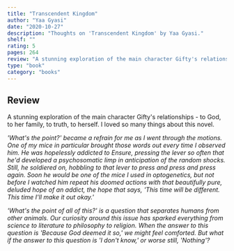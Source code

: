 ```yaml
---
title: "Transcendent Kingdom"
author: "Yaa Gyasi"
date: "2020-10-27"
description: "Thoughts on 'Transcendent Kingdom' by Yaa Gyasi."
shelf: ""
rating: 5
pages: 264
review: "A stunning exploration of the main character Gifty's relationships - to God, to her family, to truth, to herself. I loved so many things about this novel.<br/><br/><i>'What's the point?' became a refrain for me as I went through the motions. One of my mice in particular brought those words out every time I observed him. He was hopelessly addicted to Ensure, pressing the lever so often that he'd developed a psychosomatic limp in anticipation of the random shocks. Still, he soldiered on, hobbling to that lever to press and press and press again. Soon he would be one of the mice I used in optogenetics, but not before I watched him repeat his doomed actions with that beautifully pure, deluded hope of an addict, the hope that says, 'This time will be different. This time I'll make it out okay.'<br/><br/>'What's the point of all of this?' is a question that separates humans from other animals. Our curiosity around this issue has sparked everything from science to literature to philosophy to religion. When the answer to this question is 'Because God deemed it so,' we might feel comforted. But what if the answer to this question is 'I don't know,' or worse still, 'Nothing'?</i>"
type: "book"
category: "books"
---
```


## Review

A stunning exploration of the main character Gifty's relationships - to God, to her family, to truth, to herself. I loved so many things about this novel.

_'What's the point?' became a refrain for me as I went through the motions. One of my mice in particular brought those words out every time I observed him. He was hopelessly addicted to Ensure, pressing the lever so often that he'd developed a psychosomatic limp in anticipation of the random shocks. Still, he soldiered on, hobbling to that lever to press and press and press again. Soon he would be one of the mice I used in optogenetics, but not before I watched him repeat his doomed actions with that beautifully pure, deluded hope of an addict, the hope that says, 'This time will be different. This time I'll make it out okay.'_

_'What's the point of all of this?' is a question that separates humans from other animals. Our curiosity around this issue has sparked everything from science to literature to philosophy to religion. When the answer to this question is 'Because God deemed it so,' we might feel comforted. But what if the answer to this question is 'I don't know,' or worse still, 'Nothing'?_
